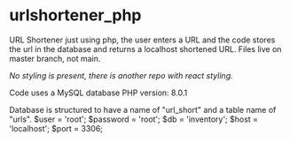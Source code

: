 # urlshortener_php
URL Shortener just using php, the user enters a URL and the code stores the url in the database and returns a localhost shortened URL.
Files live on master branch, not main.

*No styling is present, there is another repo with react styling.*


Code uses a MySQL database
PHP version: 8.0.1

Database is structured to have a name of "url_short" and a table name of "urls".
$user = 'root';
$password = 'root';
$db = 'inventory';
$host = 'localhost';
$port = 3306;
